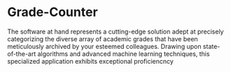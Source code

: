 # Grade-Counter
The software at hand represents a cutting-edge solution adept at precisely categorizing the diverse array of academic grades that have been meticulously archived by your esteemed colleagues. Drawing upon state-of-the-art algorithms and advanced machine learning techniques, this specialized application exhibits exceptional proficiencncy
